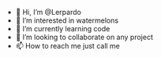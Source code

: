 - 👋 Hi, I’m @Lerpardo
- 👀 I’m interested in watermelons
- 🌱 I’m currently learning code
- 💞️ I’m looking to collaborate on any project
- 📫 How to reach me just call me

<!---
Lerpardo/Lerpardo is a ✨ special ✨ repository because its `README.md` (this file) appears on your GitHub profile.
You can click the Preview link to take a look at your changes.
--->
